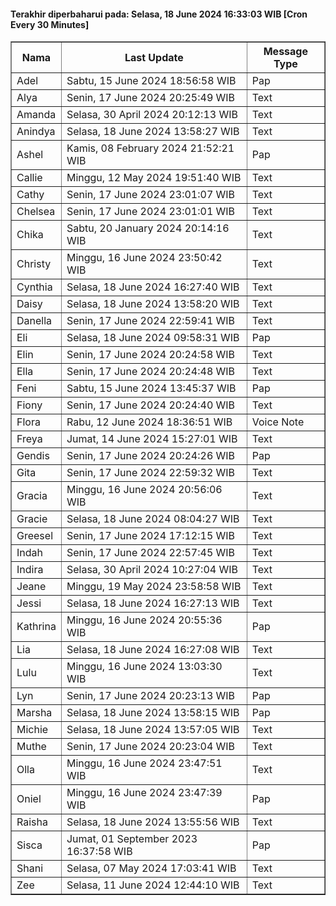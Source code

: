 #### Terakhir diperbaharui pada: Selasa, 18 June 2024 16:33:03 WIB [Cron Every 30 Minutes]

<table border='1'><tr><th>Nama</th><th>Last Update</th><th>Message Type</th></tr><tr><td>Adel</td><td>Sabtu, 15 June 2024 18:56:58 WIB</td><td>Pap</td></tr><tr><td>Alya</td><td>Senin, 17 June 2024 20:25:49 WIB</td><td>Text</td></tr><tr><td>Amanda</td><td>Selasa, 30 April 2024 20:12:13 WIB</td><td>Text</td></tr><tr><td>Anindya</td><td>Selasa, 18 June 2024 13:58:27 WIB</td><td>Text</td></tr><tr><td>Ashel</td><td>Kamis, 08 February 2024 21:52:21 WIB</td><td>Pap</td></tr><tr><td>Callie</td><td>Minggu, 12 May 2024 19:51:40 WIB</td><td>Text</td></tr><tr><td>Cathy</td><td>Senin, 17 June 2024 23:01:07 WIB</td><td>Text</td></tr><tr><td>Chelsea</td><td>Senin, 17 June 2024 23:01:01 WIB</td><td>Text</td></tr><tr><td>Chika</td><td>Sabtu, 20 January 2024 20:14:16 WIB</td><td>Text</td></tr><tr><td>Christy</td><td>Minggu, 16 June 2024 23:50:42 WIB</td><td>Text</td></tr><tr><td>Cynthia</td><td>Selasa, 18 June 2024 16:27:40 WIB</td><td>Text</td></tr><tr><td>Daisy</td><td>Selasa, 18 June 2024 13:58:20 WIB</td><td>Text</td></tr><tr><td>Danella</td><td>Senin, 17 June 2024 22:59:41 WIB</td><td>Text</td></tr><tr><td>Eli</td><td>Selasa, 18 June 2024 09:58:31 WIB</td><td>Pap</td></tr><tr><td>Elin</td><td>Senin, 17 June 2024 20:24:58 WIB</td><td>Text</td></tr><tr><td>Ella</td><td>Senin, 17 June 2024 20:24:48 WIB</td><td>Text</td></tr><tr><td>Feni</td><td>Sabtu, 15 June 2024 13:45:37 WIB</td><td>Pap</td></tr><tr><td>Fiony</td><td>Senin, 17 June 2024 20:24:40 WIB</td><td>Text</td></tr><tr><td>Flora</td><td>Rabu, 12 June 2024 18:36:51 WIB</td><td>Voice Note</td></tr><tr><td>Freya</td><td>Jumat, 14 June 2024 15:27:01 WIB</td><td>Text</td></tr><tr><td>Gendis</td><td>Senin, 17 June 2024 20:24:26 WIB</td><td>Pap</td></tr><tr><td>Gita</td><td>Senin, 17 June 2024 22:59:32 WIB</td><td>Text</td></tr><tr><td>Gracia</td><td>Minggu, 16 June 2024 20:56:06 WIB</td><td>Text</td></tr><tr><td>Gracie</td><td>Selasa, 18 June 2024 08:04:27 WIB</td><td>Text</td></tr><tr><td>Greesel</td><td>Senin, 17 June 2024 17:12:15 WIB</td><td>Text</td></tr><tr><td>Indah</td><td>Senin, 17 June 2024 22:57:45 WIB</td><td>Text</td></tr><tr><td>Indira</td><td>Selasa, 30 April 2024 10:27:04 WIB</td><td>Text</td></tr><tr><td>Jeane</td><td>Minggu, 19 May 2024 23:58:58 WIB</td><td>Text</td></tr><tr><td>Jessi</td><td>Selasa, 18 June 2024 16:27:13 WIB</td><td>Text</td></tr><tr><td>Kathrina</td><td>Minggu, 16 June 2024 20:55:36 WIB</td><td>Pap</td></tr><tr><td>Lia</td><td>Selasa, 18 June 2024 16:27:08 WIB</td><td>Text</td></tr><tr><td>Lulu</td><td>Minggu, 16 June 2024 13:03:30 WIB</td><td>Text</td></tr><tr><td>Lyn</td><td>Senin, 17 June 2024 20:23:13 WIB</td><td>Pap</td></tr><tr><td>Marsha</td><td>Selasa, 18 June 2024 13:58:15 WIB</td><td>Pap</td></tr><tr><td>Michie</td><td>Selasa, 18 June 2024 13:57:05 WIB</td><td>Text</td></tr><tr><td>Muthe</td><td>Senin, 17 June 2024 20:23:04 WIB</td><td>Text</td></tr><tr><td>Olla</td><td>Minggu, 16 June 2024 23:47:51 WIB</td><td>Text</td></tr><tr><td>Oniel</td><td>Minggu, 16 June 2024 23:47:39 WIB</td><td>Pap</td></tr><tr><td>Raisha</td><td>Selasa, 18 June 2024 13:55:56 WIB</td><td>Text</td></tr><tr><td>Sisca</td><td>Jumat, 01 September 2023 16:37:58 WIB</td><td>Pap</td></tr><tr><td>Shani</td><td>Selasa, 07 May 2024 17:03:41 WIB</td><td>Text</td></tr><tr><td>Zee</td><td>Selasa, 11 June 2024 12:44:10 WIB</td><td>Text</td></tr></table>